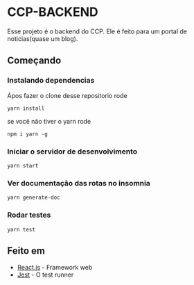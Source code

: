 # CCP-BACKEND
Esse projeto é o backend do CCP. Ele é feito para um portal de noticias(quase um blog).

## Começando

### Instalando dependencias

Ápos fazer o clone desse repositorio rode

```
yarn install
```
se você não tiver o yarn rode 
```
npm i yarn -g
```
### Iniciar o servidor de desenvolvimento

```
yarn start
```
### Ver documentação das rotas no insomnia
```
yarn generate-doc
```
### Rodar testes

```
yarn test
```

## Feito em

* [React.js](https://pt-br.reactjs.org/docs/getting-started.html) - Framework web
* [Jest](https://jestjs.io/docs/pt-BR/getting-started) - O test runner

